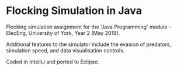 # Flocking Simulation in Java

Flocking simulation assignment for the 'Java Programming' module - ElecEng, University of York, Year 2 (May 2019).

Additional features to the simulator include the evasion of predators, simulation speed, and data visualisation controls.

Coded in IntelliJ and ported to Eclipse.
